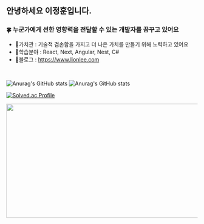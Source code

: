 <div> 

<!--
![header](https://capsule-render.vercel.app/api?type=cylinder&color=000000&height=150&section=header&text=lionleeee&fontColor=ffffff&fontSize=70&animation=fadeIn&fontAlignY=55&desc=%20&descAlignY=62&descAlign=62)
-->


## 안녕하세요 이정훈입니다. 
### 🍀 누군가에게 선한 영향력을 전달할 수 있는 개발자를 꿈꾸고 있어요
- 🎯가치관 : 기술적 겸손함을 가지고 더 나은 가치를 만들기 위해 노력하고 있어요
- 🌱학습분야 : React, Next, Angular, Nest, C#
- 📔블로그 : https://www.lionlee.com
  <!--
  [![Typing SVG](https://readme-typing-svg.herokuapp.com?font=Roboto&weight=900&size=42&duration=3000&pause=1000&color=840FFFA1&center=true&width=700&height=100&lines=Hi%2C+I'm+JeongHun)](https://git.io/typing-svg)
  -->

  
<br>


![Anurag's GitHub stats](https://github-readme-stats.vercel.app/api?username=lionleeee&show_icons=true&theme=radical)
![Anurag's GitHub stats](https://github-readme-stats.vercel.app/api/top-langs/?username=lionleeee&langs_count=10&layout=compact&theme=radical)

[![Solved.ac Profile](http://mazassumnida.wtf/api/v2/generate_badge?boj=lee97hun3)](https://solved.ac/lee97hun3/)


<a href="https://github.com/devxb/gitanimals">
<img
  src="https://render.gitanimals.org/farms/lionleeee"
  width="600"
  height="300"
/>
</a>
</div>
